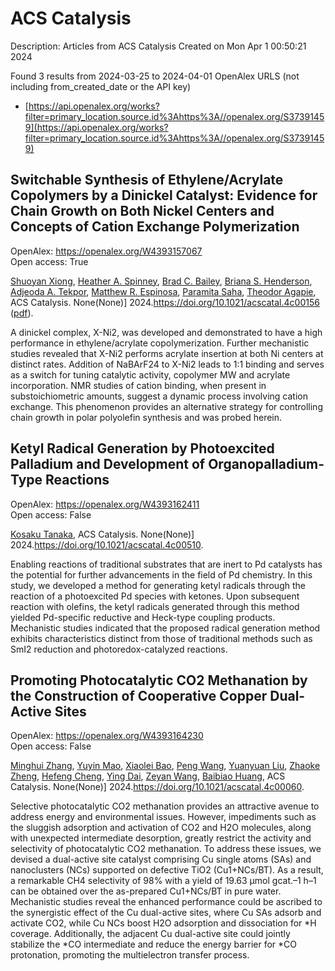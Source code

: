 # ACS Catalysis
Description: Articles from ACS Catalysis
Created on Mon Apr  1 00:50:21 2024

Found 3 results from 2024-03-25 to 2024-04-01
OpenAlex URLS (not including from_created_date or the API key)
- [https://api.openalex.org/works?filter=primary_location.source.id%3Ahttps%3A//openalex.org/S37391459](https://api.openalex.org/works?filter=primary_location.source.id%3Ahttps%3A//openalex.org/S37391459)

## Switchable Synthesis of Ethylene/Acrylate Copolymers by a Dinickel Catalyst: Evidence for Chain Growth on Both Nickel Centers and Concepts of Cation Exchange Polymerization   

OpenAlex: https://openalex.org/W4393157067    
Open access: True
    
[Shuoyan Xiong](https://openalex.org/A5026299588), [Heather A. Spinney](https://openalex.org/A5086755096), [Brad C. Bailey](https://openalex.org/A5064960434), [Briana S. Henderson](https://openalex.org/A5032003715), [Adjeoda A. Tekpor](https://openalex.org/A5094240674), [Matthew R. Espinosa](https://openalex.org/A5016107902), [Paramita Saha](https://openalex.org/A5077916079), [Theodor Agapie](https://openalex.org/A5004911977), ACS Catalysis. None(None)] 2024.https://doi.org/10.1021/acscatal.4c00156 ([pdf](https://pubs.acs.org/doi/pdf/10.1021/acscatal.4c00156)).
    
A dinickel complex, X-Ni2, was developed and demonstrated to have a high performance in ethylene/acrylate copolymerization. Further mechanistic studies revealed that X-Ni2 performs acrylate insertion at both Ni centers at distinct rates. Addition of NaBArF24 to X-Ni2 leads to 1:1 binding and serves as a switch for tuning catalytic activity, copolymer MW and acrylate incorporation. NMR studies of cation binding, when present in substoichiometric amounts, suggest a dynamic process involving cation exchange. This phenomenon provides an alternative strategy for controlling chain growth in polar polyolefin synthesis and was probed herein.    

    

## Ketyl Radical Generation by Photoexcited Palladium and Development of Organopalladium-Type Reactions   

OpenAlex: https://openalex.org/W4393162411    
Open access: False
    
[Kosaku Tanaka](https://openalex.org/A5008092092), ACS Catalysis. None(None)] 2024.https://doi.org/10.1021/acscatal.4c00510.
    
Enabling reactions of traditional substrates that are inert to Pd catalysts has the potential for further advancements in the field of Pd chemistry. In this study, we developed a method for generating ketyl radicals through the reaction of a photoexcited Pd species with ketones. Upon subsequent reaction with olefins, the ketyl radicals generated through this method yielded Pd-specific reductive and Heck-type coupling products. Mechanistic studies indicated that the proposed radical generation method exhibits characteristics distinct from those of traditional methods such as SmI2 reduction and photoredox-catalyzed reactions.    

    

## Promoting Photocatalytic CO2 Methanation by the Construction of Cooperative Copper Dual-Active Sites   

OpenAlex: https://openalex.org/W4393164230    
Open access: False
    
[Minghui Zhang](https://openalex.org/A5063982212), [Yuyin Mao](https://openalex.org/A5090099599), [Xiaolei Bao](https://openalex.org/A5043423601), [Peng Wang](https://openalex.org/A5073772846), [Yuanyuan Liu](https://openalex.org/A5064686033), [Zhaoke Zheng](https://openalex.org/A5005994132), [Hefeng Cheng](https://openalex.org/A5055777639), [Ying Dai](https://openalex.org/A5071337833), [Zeyan Wang](https://openalex.org/A5071494860), [Baibiao Huang](https://openalex.org/A5026904646), ACS Catalysis. None(None)] 2024.https://doi.org/10.1021/acscatal.4c00060.
    
Selective photocatalytic CO2 methanation provides an attractive avenue to address energy and environmental issues. However, impediments such as the sluggish adsorption and activation of CO2 and H2O molecules, along with unexpected intermediate desorption, greatly restrict the activity and selectivity of photocatalytic CO2 methanation. To address these issues, we devised a dual-active site catalyst comprising Cu single atoms (SAs) and nanoclusters (NCs) supported on defective TiO2 (Cu1+NCs/BT). As a result, a remarkable CH4 selectivity of 98% with a yield of 19.63 μmol gcat.–1 h–1 can be obtained over the as-prepared Cu1+NCs/BT in pure water. Mechanistic studies reveal the enhanced performance could be ascribed to the synergistic effect of the Cu dual-active sites, where Cu SAs adsorb and activate CO2, while Cu NCs boost H2O adsorption and dissociation for *H coverage. Additionally, the adjacent Cu dual-active site could jointly stabilize the *CO intermediate and reduce the energy barrier for *CO protonation, promoting the multielectron transfer process.    

    
